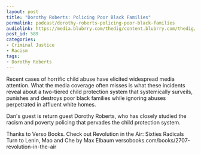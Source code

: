 ```yaml
---
layout: post
title: "Dorothy Roberts: Policing Poor Black Families"
permalink: podcast/dorothy-roberts-policing-poor-black-families
audiolink: https://media.blubrry.com/thedig/content.blubrry.com/thedig/The_Dig_-_EP_111_-_Roberts.mp3
post_id: 589
categories: 
- Criminal Justice
- Racism
tags: 
- Dorothy Roberts
---
```


Recent cases of horrific child abuse have elicited widespread media attention. What the media coverage often misses is what these incidents reveal about a two-tiered child protection system that systemically surveils, punishes and destroys poor black families while ignoring abuses perpetrated in affluent white homes.



Dan's guest is return guest Dorothy Roberts, who has closely studied the racism and poverty policing that pervades the child protection system.

Thanks to Verso Books. Check out Revolution in the Air: Sixties Radicals Turn to Lenin, Mao and Che by Max Elbaum versobooks.com/books/2707-revolution-in-the-air

 